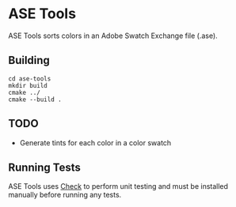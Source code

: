 # ASE Tools

ASE Tools sorts colors in an Adobe Swatch Exchange file (.ase).

## Building

    cd ase-tools
    mkdir build
    cmake ../
    cmake --build .

## TODO

* Generate tints for each color in a color swatch

## Running Tests

ASE Tools uses [Check](https://github.com/libcheck/check) to perform unit testing and must be installed manually before running any tests.
